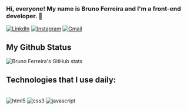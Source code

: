 ### Hi, everyone! My name is Bruno Ferreira and I'm a front-end developer. 👋

[![LinkdIn](https://img.shields.io/badge/LinkedIn-0077B5?style=for-the-badge&logo=linkedin&logoColor=white)](https://www.linkedin.com/in/bruno-ferreira-3ab25ba7/)
[![Instagram](https://img.shields.io/badge/Instagram-E4405F?style=for-the-badge&logo=instagram&logoColor=white)](https://www.linkedin.com/in/bruno-ferreira-3ab25ba7/)
[![Gmail](https://img.shields.io/badge/Gmail-D14836?style=for-the-badge&logo=gmail&logoColor=white)](bgsf1991@gmail.com)

	

## My Github Status

![Bruno Ferreira's GitHub stats](https://github-readme-stats.vercel.app/api?username=devbrunoferreira&show_icons=true&theme=merko)

## Technologies that I use daily:

<div style = "display: inline_block"><br/>
  <img align = "center" alt = "html5" src = "https://img.shields.io/badge/HTML5-E34F26?style=for-the-badge&logo=html5&logoColor=white">  
  <img align = "center" alt = "css3" src = "https://img.shields.io/badge/CSS3-1572B6?style=for-the-badge&logo=css3&logoColor=white">  
  <img align = "center" alt = "javascript" src = "https://img.shields.io/badge/JavaScript-323330?style=for-the-badge&logo=javascript&logoColor=F7DF1E">  
</div>
